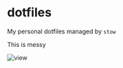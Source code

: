 # dotfiles
My personal dotfiles managed by `stow`

This is messy

![view](https://i.imgur.com/F0D8jUk.png)
